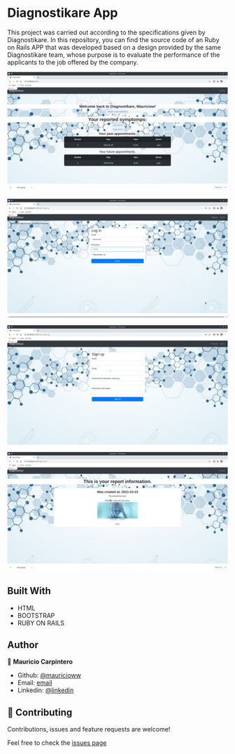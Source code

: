# Diagnostikare App

This project was carried out according to the specifications given by Diagnostikare. In this repository, you can find the source code of an Ruby on Rails APP that was developed based on a design provided by the same Diagnostikare team, whose purpose is to evaluate the performance of the applicants to the job offered by the company.

![Index](https://github.com/mauricioww/dkare_test/blob/master/public/main.png)

![Login](https://github.com/mauricioww/dkare_test/blob/master/public/login.png)

![SignUp](https://github.com/mauricioww/dkare_test/blob/master/public/register.png)

![Reports](https://github.com/mauricioww/dkare_test/blob/master/public/reported.png)

## Built With

- HTML
- BOOTSTRAP
- RUBY ON RAILS

## Author

👤 **Mauricio Carpintero**

- Github: [@mauricioww](https://github.com/mauricioww)
- Email: [email](marcos_c79@hotmail.com)
- Linkedin: [@linkedin](https://www.linkedin.com/in/mauriciow1001/)

## 🤝 Contributing

Contributions, issues and feature requests are welcome!

Feel free to check the [issues page](issues/)